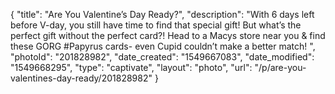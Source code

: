 {
    "title": "Are You Valentine’s Day Ready?",
    "description": "With 6 days left before V-day, you still have time to find that special gift! But what’s the perfect gift without the perfect card?! Head to a Macys store near you & find these GORG #Papyrus cards- even Cupid couldn’t make a better match! ",
    "photoId": "201828982",
    "date_created": "1549667083",
    "date_modified": "1549668295",
    "type": "captivate",
    "layout": "photo",
    "url": "\/p\/are-you-valentines-day-ready\/201828982"
}